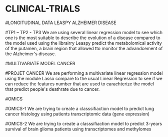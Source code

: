 # CLINICAL-TRIALS

#LONGITUDINAL DATA LEASPY ALZHEIMER DISEASE

#TP1 – TP2 - TP3
We are using several linear regression model to see which one is the most suitable to describe the evolution of a disease compared to the model
used using the  librairry Leaspy predict the metabolomical activity of the putamen, a brain region that allowed tto monitor the advandcement of the Alzheimer's disease.


#MULTIVARIATE MODEL  CANCER

#PROJET CANCER
We are performing a multivariate linear regression  model using the module Lasso compare to the usual Linear 
Regression to see if we can reduce the features number that are used to carachterize  the model that predict  people's deathrate due to cancer.



#OMICS

#OMICS-1
We are trying to create a classsifiaction model  to predict lung cancer histology using patients
transcriptomic data (gene expression)

#OMICS-2
We are trying to create a classsifiaction model to predict 3-years survival of brain glioma patients using transcriptomes and methylomes
